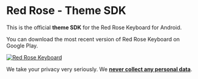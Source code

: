 # Red Rose - Theme SDK

This is the official **theme SDK** for the Red Rose Keyboard for Android.

You can download the most recent version of Red Rose Keyboard on Google Play.

[![Red Rose Keyboard](https://play.google.com/intl/en_us/badges/images/badge_new.png)](https://play.google.com/store/apps/details?id=com.jb.gokeyboard.theme.funredroses)

We take your privacy very seriously. We **[never collect any personal data](https://fairplayerteam.github.io/RedRose/PrivacyPolicy)**.
